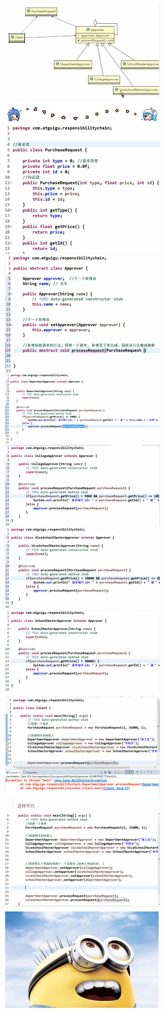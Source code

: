 # 


 
 
![](./img/QQ截图20210303164848.png) 
 
 
 
 
 
![](./img/bilibili_line.png)
![](./img/QQ截图20210303165035.png)
![](./img/QQ截图20210303164949.png)
![](./img/QQ截图20210303165143.png)
![](./img/QQ截图20210303165205.png)
![](./img/QQ截图20210303165227.png)
![](./img/QQ截图20210303165245.png)


![](./img/QQ截图20210303165414.png)

>这样不行
> 

![](./img/QQ截图20210303165525.png)
 
 
 

![](./img/mm/meizi35.jpg)
 